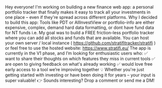 Hey everyone!
I'm working on building a new finance web app: a personal portfolio tracker that finally makes it easy to track all your investments in one place – even if they're spread across different platforms.
Why I decided to build this app:
Tools like PDT or AllInvestView or portfolio-info are either expensive, complex, demand hard data formatting, or dont have fund data for NT funds i.e. 
My goal was to build a  FREE friction-less portfolio tracker where you can add all stocks and funds that are available. You can host your own server / local instance ( https://github.com/stratifitracker/stratifi ) or feel free to use the hosted website: https://www.stratifi.eu/ 
The app is currently in the V1 phase, and I’m looking for enthusiastic users who:
✅ want to share their thoughts on which features they miss in current tools
✅ are open to giving feedback on what's already working
✅ would love free early access to a tool we’re improving together 💡
Whether you're just getting started with investing or have been doing it for years – your input is super valuable!
👉 Sounds interesting? Drop a comment or send me a DM!
